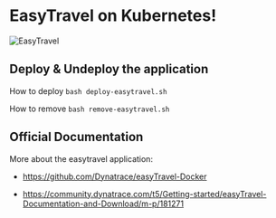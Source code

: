 # EasyTravel on Kubernetes!

![EasyTravel](https://community.dynatrace.com/t5/image/serverpage/image-id/4521iDEBB4D8F00CAB877/image-dimensions/2500?v=v2&px=-1)

## Deploy & Undeploy the application
How to deploy
`bash deploy-easytravel.sh`

How to remove
`bash remove-easytravel.sh`


## Official Documentation

More about the easytravel application:

- https://github.com/Dynatrace/easyTravel-Docker

- https://community.dynatrace.com/t5/Getting-started/easyTravel-Documentation-and-Download/m-p/181271
